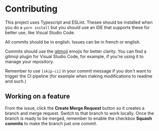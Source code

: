 # Contributing

This project uses Typescript and ESLint. Thesee should be installed when you do a `yarn install` but you should use an IDE that supports these for better use, like Visual Studio Code.

All commits should be in english. Issues can be in french or english.

Commits should use the [gitmoji](https://gitmoji.dev) emojis for better clarity. You can find a gitmoji plugin for Visual Studio Code, for example, if you're using it to manage your repository.

Remember to use `[skip-ci]` in your commit message if you don't want to trigger the CI pipeline (for example when making modifications to readme and such.)

## Working on a feature

From the issue, click the **Create Merge Request** button so it creates a branch and merge request. Switch to that branch to work locally. Once the branch is ready to be merged, remember to enable the checkbox **Squash commits** to make the branch just one commit.